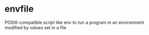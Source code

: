 # envfile
POSIX-compatible script like env to run a program in an environment modified by values set in a file
